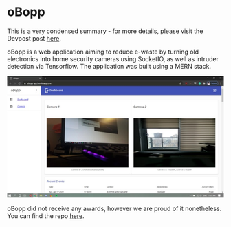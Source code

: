 # oBopp

This is a very condensed summary - for more details, please
visit the Devpost post [here](https://devpost.com/software/obopp).

oBopp is a web application aiming to reduce e-waste by turning old
electronics into home security cameras using SocketIO, as well as
intruder detection via Tensorflow. The application was built using
a MERN stack.

![image](../Resources/hackathons/oBopp.jpg)

oBopp did not receive any awards, however we are proud of it
nonetheless. You can find the repo
[here](https://github.com/FSqDev/oBopp).
